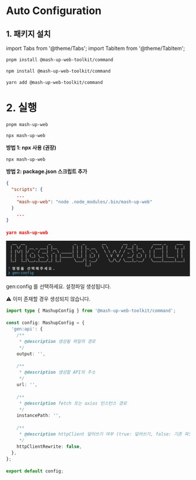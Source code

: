 # Auto Configuration

## 1. 패키지 설치

import Tabs from '@theme/Tabs';
import TabItem from '@theme/TabItem';

<Tabs groupId="package-managers">
  <TabItem value="pnpm1" label="pnpm" default>

```bash
pnpm install @mash-up-web-toolkit/command
```

  </TabItem>
  <TabItem value="npm1" label="npm">

```bash
npm install @mash-up-web-toolkit/command
```

  </TabItem>
  <TabItem value="yarn1" label="yarn">

```bash
yarn add @mash-up-web-toolkit/command
```

  </TabItem>
</Tabs>

# 2. 실행

<Tabs groupId="package-managers">
  <TabItem value="pnpm2" label="pnpm" default>

```bash
pnpm mash-up-web
```

  </TabItem>
  <TabItem value="npm2" label="npm">

```bash
npx mash-up-web
```

  </TabItem>
  <TabItem value="yarn2" label="yarn">

**방법 1: npx 사용 (권장)**

```bash
npx mash-up-web
```

**방법 2: package.json 스크립트 추가**

```json
{
  "scripts": {
    ...
    "mash-up-web": "node .node_modules/.bin/mash-up-web"
  }
    ...
}

yarn mash-up-web
```

  </TabItem>
</Tabs>

![Gen Config](./img/mash-up-web-cli-gen-config.png)

gen:config 를 선택하세요. 설정파일 생성됩니다.

⚠️ 이미 존재할 경우 생성되지 않습니다.

```ts
import type { MashupConfig } from '@mash-up-web-toolkit/command';

const config: MashupConfig = {
  'gen:api': {
    /**
     * @description 생성될 파일의 경로
     */
    output: '',

    /**
     * @description 생성할 API의 주소
     */
    url: '',

    /**
     * @description fetch 또는 axios 인스턴스 경로
     */
    instancePath: '',

    /**
     * @description httpClient 덮어쓰기 여부 (true: 덮어쓰기, false: 기존 파일 사용)
     */
    httpClientRewrite: false,
  },
};

export default config;
```

